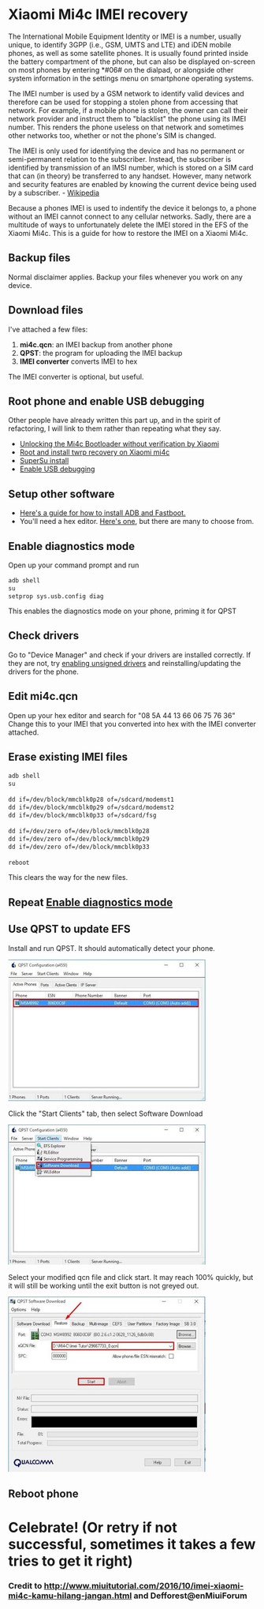 # Xiaomi Mi4c IMEI recovery

The International Mobile Equipment Identity or IMEI is a number, usually unique, to identify 3GPP (i.e., GSM, UMTS and LTE) and iDEN mobile phones, as well as some satellite phones. It is usually found printed inside the battery compartment of the phone, but can also be displayed on-screen on most phones by entering \*#06# on the dialpad, or alongside other system information in the settings menu on smartphone operating systems.

The IMEI number is used by a GSM network to identify valid devices and therefore can be used for stopping a stolen phone from accessing that network. For example, if a mobile phone is stolen, the owner can call their network provider and instruct them to "blacklist" the phone using its IMEI number. This renders the phone useless on that network and sometimes other networks too, whether or not the phone's SIM is changed.

The IMEI is only used for identifying the device and has no permanent or semi-permanent relation to the subscriber. Instead, the subscriber is identified by transmission of an IMSI number, which is stored on a SIM card that can (in theory) be transferred to any handset. However, many network and security features are enabled by knowing the current device being used by a subscriber.
\- [Wikipedia](https://en.wikipedia.org/wiki/International_Mobile_Equipment_Identity)

Because a phones IMEI is used to indentify the device it belongs to, a phone without an IMEI cannot connect to any cellular networks. Sadly, there are a multitude of ways to unfortunately delete the IMEI stored in the EFS of the Xiaomi Mi4c. This is a guide for how to restore the IMEI on a Xiaomi Mi4c.

## Backup files
Normal disclaimer applies. Backup your files whenever you work on any device.

## Download files
I've attached a few files:
1. **mi4c.qcn**: an IMEI backup from another phone
2. **QPST**: the program for uploading the IMEI backup
3. **IMEI converter** converts IMEI to hex

The IMEI converter is optional, but useful.

## Root phone and enable USB debugging
Other people have already written this part up, and in the spirit of refactoring, I will link to them rather than repeating what they say.
 - [Unlocking the Mi4c Bootloader without verification by Xiaomi](unlocking)
 - [Root and install twrp recovery on Xiaomi mi4c](twrp-root)
 - [SuperSu install](supersu)
 - [Enable USB debugging](usb-debugging)

## Setup other software
- [Here's a guide for how to install ADB and Fastboot.](adb-fastboot)
- You'll need a hex editor. [Here's one](hexeditor), but there are many to choose from.

## Enable diagnostics mode
Open up your command prompt and run
```
adb shell
su
setprop sys.usb.config diag
```
This enables the diagnostics mode on your phone, priming it for QPST

## Check drivers
Go to "Device Manager" and check if your drivers are installed correctly. If they are not, try [enabling unsigned drivers](unsigned-drivers) and reinstalling/updating the drivers for the phone.

## Edit mi4c.qcn
Open up your hex editor and search for "08 5A 44 13 66 06 75 76 36"
Change this to your IMEI that you converted into hex with the IMEI converter attached.

## Erase existing IMEI files
```
adb shell
su

dd if=/dev/block/mmcblk0p28 of=/sdcard/modemst1
dd if=/dev/block/mmcblk0p29 of=/sdcard/modemst2
dd if=/dev/block/mmcblk0p33 of=/sdcard/fsg

dd if=/dev/zero of=/dev/block/mmcblk0p28
dd if=/dev/zero of=/dev/block/mmcblk0p29
dd if=/dev/zero of=/dev/block/mmcblk0p33

reboot
```
This clears the way for the new files.

## Repeat [Enable diagnostics mode](#enable-diagnostics-mode)

## Use QPST to update EFS
Install and run QPST. It should automatically detect your phone.

![qpst-step](1.jpg)

Click the "Start Clients" tab, then select Software Download

![qpst-step](2.jpg)

Select your modified qcn file and click start. It may reach 100% quickly, but it will still be working until the exit button is not greyed out.

![qpst-step](3.jpg)

## Reboot phone

# Celebrate! (Or retry if not successful, sometimes it takes a few tries to get it right)

### Credit to http://www.miuitutorial.com/2016/10/imei-xiaomi-mi4c-kamu-hilang-jangan.html and Defforest@enMiuiForum


[unsigned-drivers]:(http://www.howtogeek.com/167723/how-to-disable-driver-signature-verification-on-64-bit-windows-8.1-so-that-you-can-install-unsigned-drivers/)
[usb-debugging]:(http://www.phonearena.com/news/How-to-enable-USB-debugging-on-Android_id53909)
[hexeditor]:(https://mh-nexus.de/en/hxd/)
[adb-fastboot]:(http://lifehacker.com/the-easiest-way-to-install-androids-adb-and-fastboot-to-1586992378)
[twrp-root]:(http://www.stechguide.com/root-and-install-twrp-recovery-on-xiaomi-mi4c/)
[supersu]:(https://forum.xda-developers.com/apps/supersu/stable-2016-09-01supersu-v2-78-release-t3452703)
[unlocking]:(https://forum.xda-developers.com/mi-4c/general/guide-unlocking-mi4c-bl-verification-t3336779)
